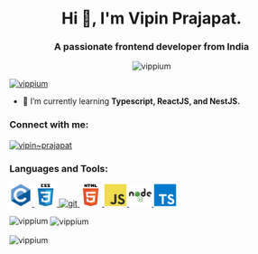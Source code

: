 <h1 align="center">Hi 👋, I'm Vipin Prajapat.</h1>
<h3 align="center">A passionate frontend developer from India</h3>

<p align="center"> <img src="https://komarev.com/ghpvc/?username=vippium&label=Profile%20views&color=0e75b6&style=flat" alt="vippium" /> </p>

<p align="left"> <a href="https://github.com/ryo-ma/github-profile-trophy"><img src="https://github-profile-trophy.vercel.app/?username=vippium" alt="vippium" /></a> </p>

- 🌱 I’m currently learning **Typescript, ReactJS, and NestJS.**

<h3 align="left">Connect with me:</h3>
<p align="left">
<a href="https://linkedin.com/in/vipin~prajapat" target="blank"><img align="center" src="https://raw.githubusercontent.com/rahuldkjain/github-profile-readme-generator/master/src/images/icons/Social/linked-in-alt.svg" alt="vipin~prajapat" height="30" width="40" /></a>
</p>

<h3 align="left">Languages and Tools:</h3>
<p align="left"> <a href="https://www.cprogramming.com/" target="_blank" rel="noreferrer"> <img src="https://raw.githubusercontent.com/devicons/devicon/master/icons/c/c-original.svg" alt="c" width="40" height="40"/> </a> <a href="https://www.w3schools.com/css/" target="_blank" rel="noreferrer"> <img src="https://raw.githubusercontent.com/devicons/devicon/master/icons/css3/css3-original-wordmark.svg" alt="css3" width="40" height="40"/> </a> <a href="https://git-scm.com/" target="_blank" rel="noreferrer"> <img src="https://www.vectorlogo.zone/logos/git-scm/git-scm-icon.svg" alt="git" width="40" height="40"/> </a> <a href="https://www.w3.org/html/" target="_blank" rel="noreferrer"> <img src="https://raw.githubusercontent.com/devicons/devicon/master/icons/html5/html5-original-wordmark.svg" alt="html5" width="40" height="40"/> </a> <a href="https://developer.mozilla.org/en-US/docs/Web/JavaScript" target="_blank" rel="noreferrer"> <img src="https://raw.githubusercontent.com/devicons/devicon/master/icons/javascript/javascript-original.svg" alt="javascript" width="40" height="40"/> </a> <a href="https://nodejs.org" target="_blank" rel="noreferrer"> <img src="https://raw.githubusercontent.com/devicons/devicon/master/icons/nodejs/nodejs-original-wordmark.svg" alt="nodejs" width="40" height="40"/> </a> <a href="https://www.typescriptlang.org/" target="_blank" rel="noreferrer"> <img src="https://raw.githubusercontent.com/devicons/devicon/master/icons/typescript/typescript-original.svg" alt="typescript" width="40" height="40"/> </a> </p>

<p><img align="left" src="https://github-readme-stats.vercel.app/api/top-langs?username=vippium&show_icons=true&locale=en&layout=compact" alt="vippium" /></p>

<p>&nbsp;<img align="center" src="https://github-readme-stats.vercel.app/api?username=vippium&show_icons=true&locale=en" alt="vippium" /></p>

<p><img align="center" src="https://github-readme-streak-stats.herokuapp.com/?user=vippium&" alt="vippium" /></p>
